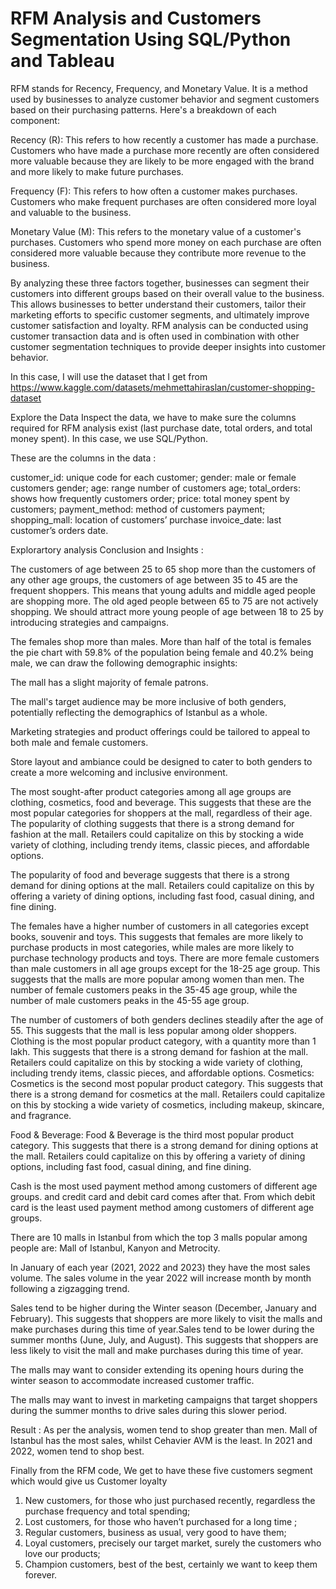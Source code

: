 # RFM Analysis and Customers Segmentation Using SQL/Python and Tableau


RFM stands for Recency, Frequency, and Monetary Value. It is a method used by businesses to analyze customer behavior and segment customers based on their purchasing patterns. Here's a breakdown of each component:

Recency (R): This refers to how recently a customer has made a purchase. Customers who have made a purchase more recently are often considered more valuable because they are likely to be more engaged with the brand and more likely to make future purchases.

Frequency (F): This refers to how often a customer makes purchases. Customers who make frequent purchases are often considered more loyal and valuable to the business.

Monetary Value (M): This refers to the monetary value of a customer's purchases. Customers who spend more money on each purchase are often considered more valuable because they contribute more revenue to the business.

By analyzing these three factors together, businesses can segment their customers into different groups based on their overall value to the business. This allows businesses to better understand their customers, tailor their marketing efforts to specific customer segments, and ultimately improve customer satisfaction and loyalty. RFM analysis can be conducted using customer transaction data and is often used in combination with other customer segmentation techniques to provide deeper insights into customer behavior.

In this case, I will use the dataset that I get from https://www.kaggle.com/datasets/mehmettahiraslan/customer-shopping-dataset

Explore the Data
Inspect the data, we have to make sure the columns required for RFM analysis exist (last purchase date, total orders, and total money spent). In this case, we use SQL/Python.

These are the columns in the data :

customer_id: unique code for each customer;
gender: male or female customers gender;
age: range number of customers age;
total_orders: shows how frequently customers order;
price: total money spent by customers;
payment_method: method of customers payment;
shopping_mall: location of customers’ purchase
invoice_date: last customer’s orders date.

Explorartory analysis Conclusion and Insights :

The customers of age between 25 to 65 shop more than the customers of any other age groups, the customers of age between 35 to 45 are the frequent shoppers. This means that young adults and middle aged people are shopping more. The old aged people between 65 to 75 are not actively shopping. We should attract more young people of age between 18 to 25 by introducing strategies and campaigns.

The females shop more than males. More than half of the total is females the pie chart with 59.8% of the population being female and 40.2% being male, we can draw the following demographic insights:

The mall has a slight majority of female patrons.

The mall's target audience may be more inclusive of both genders, potentially reflecting the demographics of Istanbul as a whole.

Marketing strategies and product offerings could be tailored to appeal to both male and female customers.

Store layout and ambiance could be designed to cater to both genders to create a more welcoming and inclusive environment.

The most sought-after product categories among all age groups are clothing, cosmetics, food and beverage. This suggests that these are the most popular categories for shoppers at the mall, regardless of their age.
The popularity of clothing suggests that there is a strong demand for fashion at the mall. Retailers could capitalize on this by stocking a wide variety of clothing, including trendy items, classic pieces, and affordable options.

The popularity of food and beverage suggests that there is a strong demand for dining options at the mall. Retailers could capitalize on this by offering a variety of dining options, including fast food, casual dining, and fine dining.

The females have a higher number of customers in all categories except books, souvenir and toys. This suggests that females are more likely to purchase products in most categories, while males are more likely to purchase technology products and toys.
There are more female customers than male customers in all age groups except for the 18-25 age group. This suggests that the malls are more popular among women than men.
The number of female customers peaks in the 35-45 age group, while the number of male customers peaks in the 45-55 age group.

The number of customers of both genders declines steadily after the age of 55. This suggests that the mall is less popular among older shoppers.
Clothing is the most popular product category, with a quantity more than 1 lakh. This suggests that there is a strong demand for fashion at the mall. Retailers could capitalize on this by stocking a wide variety of clothing, including trendy items, classic pieces, and affordable options.
Cosmetics: Cosmetics is the second most popular product category. This suggests that there is a strong demand for cosmetics at the mall. Retailers could capitalize on this by stocking a wide variety of cosmetics, including makeup, skincare, and fragrance.

Food & Beverage: Food & Beverage is the third most popular product category. This suggests that there is a strong demand for dining options at the mall. Retailers could capitalize on this by offering a variety of dining options, including fast food, casual dining, and fine dining.

Cash is the most used payment method among customers of different age groups. and credit card and debit card comes after that. From which debit card is the least used payment method among customers of different age groups.

There are 10 malls in Istanbul from which the top 3 malls popular among people are: Mall of Istanbul, Kanyon and Metrocity.

In January of each year (2021, 2022 and 2023) they have the most sales volume. The sales volume in the year 2022 will increase month by month following a zigzagging trend.

Sales tend to be higher during the Winter season (December, January and February). This suggests that shoppers are more likely to visit the malls and make purchases during this time of year.Sales tend to be lower during the summer months (June, July, and August). This suggests that shoppers are less likely to visit the mall and make purchases during this time of year.

The malls may want to consider extending its opening hours during the winter season to accommodate increased customer traffic.

The malls may want to invest in marketing campaigns that target shoppers during the summer months to drive sales during this slower period.

Result : 
As per the analysis, women tend to shop greater than men.
Mall of Istanbul has the most sales, whilst Cehavier AVM is the least.
In 2021 and 2022, women tend to shop best.

Finally from the RFM code, We get to have these five customers segment which would give us Customer loyalty

1. New customers, for those who just purchased recently, regardless the purchase frequency and total spending;
2. Lost customers, for those who haven’t purchased for a long time ;
3. Regular customers, business as usual, very good to have them;
4. Loyal customers, precisely our target market, surely the customers who love our products;
5. Champion customers, best of the best, certainly we want to keep them forever.
